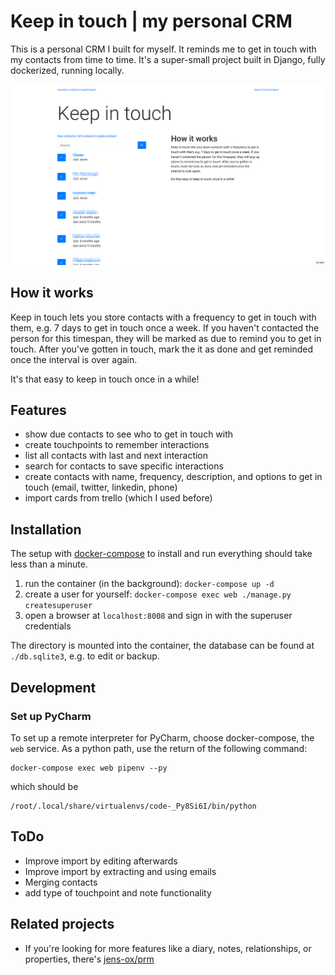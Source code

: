 # Keep in touch | my personal CRM
This is a personal CRM I built for myself.
It reminds me to get in touch with my contacts from time to time.
It's a super-small project built in Django, fully dockerized, running locally.

![Screenshot of my personal CRM](screenshot.png)

## How it works
Keep in touch lets you store contacts with a frequency to get in touch with them, e.g. 7 days to get in touch once a week. 
If you haven't contacted the person for this timespan, 
they will be marked as due to remind you to get in touch. 
After you've gotten in touch, 
mark the it as done and get reminded once the interval is over again.

It's that easy to keep in touch once in a while! 

## Features
* show due contacts to see who to get in touch with
* create touchpoints to remember interactions
* list all contacts with last and next interaction
* search for contacts to save specific interactions
* create contacts with name, frequency, description, and options to get in touch (email, twitter, linkedin, phone)
* import cards from trello (which I used before)

## Installation
The setup with [docker-compose](https://docs.docker.com/compose/) to install and run everything should take less than a minute.

1. run the container (in the background): `docker-compose up -d`
2. create a user for yourself: `docker-compose exec web ./manage.py createsuperuser`
3. open a browser at `localhost:8008` and sign in with the superuser credentials

The directory is mounted into the container, the database can be found at `./db.sqlite3`, e.g. to edit or backup.

## Development
### Set up PyCharm
To set up a remote interpreter for PyCharm, choose docker-compose, the `web` service.
As a python path, use the return of the following command:
```
docker-compose exec web pipenv --py
```
which should be
```
/root/.local/share/virtualenvs/code-_Py8Si6I/bin/python
```

## ToDo
* Improve import by editing afterwards
* Improve import by extracting and using emails
* Merging contacts
* add type of touchpoint and note functionality

## Related projects
* If you're looking for more features like a diary, notes, relationships, or properties, there's [jens-ox/prm](https://github.com/jens-ox/prm)